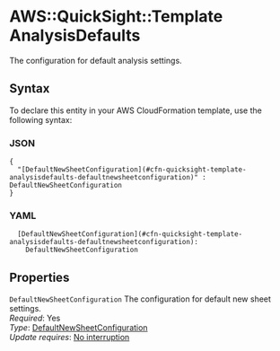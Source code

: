 # AWS::QuickSight::Template AnalysisDefaults<a name="aws-properties-quicksight-template-analysisdefaults"></a>

The configuration for default analysis settings\.

## Syntax<a name="aws-properties-quicksight-template-analysisdefaults-syntax"></a>

To declare this entity in your AWS CloudFormation template, use the following syntax:

### JSON<a name="aws-properties-quicksight-template-analysisdefaults-syntax.json"></a>

```
{
  "[DefaultNewSheetConfiguration](#cfn-quicksight-template-analysisdefaults-defaultnewsheetconfiguration)" : DefaultNewSheetConfiguration
}
```

### YAML<a name="aws-properties-quicksight-template-analysisdefaults-syntax.yaml"></a>

```
  [DefaultNewSheetConfiguration](#cfn-quicksight-template-analysisdefaults-defaultnewsheetconfiguration): 
    DefaultNewSheetConfiguration
```

## Properties<a name="aws-properties-quicksight-template-analysisdefaults-properties"></a>

`DefaultNewSheetConfiguration`  <a name="cfn-quicksight-template-analysisdefaults-defaultnewsheetconfiguration"></a>
The configuration for default new sheet settings\.  
*Required*: Yes  
*Type*: [DefaultNewSheetConfiguration](aws-properties-quicksight-template-defaultnewsheetconfiguration.md)  
*Update requires*: [No interruption](https://docs.aws.amazon.com/AWSCloudFormation/latest/UserGuide/using-cfn-updating-stacks-update-behaviors.html#update-no-interrupt)